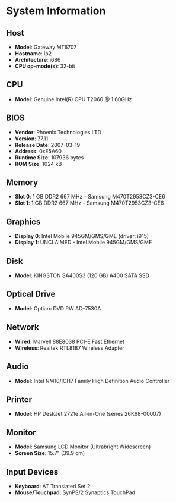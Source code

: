 # System Information

## Host
- **Model**: Gateway MT6707
- **Hostname**: lp2
- **Architecture**: i686
- **CPU op-mode(s)**: 32-bit

## CPU
- **Model**: Genuine Intel(R) CPU T2060 @ 1.60GHz

## BIOS
- **Vendor**: Phoenix Technologies LTD
- **Version**: 77.11
- **Release Date**: 2007-03-19
- **Address**: 0xE5A60
- **Runtime Size**: 107936 bytes
- **ROM Size**: 1024 kB

## Memory
- **Slot 0**: 1 GB DDR2 667 MHz - Samsung M470T2953CZ3-CE6
- **Slot 1**: 1 GB DDR2 667 MHz - Samsung M470T2953CZ3-CE6

## Graphics
- **Display 0**: Intel Mobile 945GM/GMS/GME (driver: i915)
- **Display 1**: UNCLAIMED - Intel Mobile 945GM/GMS/GME

## Disk
- **Model**: KINGSTON SA400S3 (120 GB) A400 SATA SSD

## Optical Drive
- **Model**: Optiarc DVD RW AD-7530A

## Network
- **Wired**: Marvell 88E8038 PCI-E Fast Ethernet
- **Wireless**: Realtek RTL8187 Wireless Adapter

## Audio
- **Model**: Intel NM10/ICH7 Family High Definition Audio Controller

## Printer
- **Model**: HP DeskJet 2721e All-in-One (series 26K68-00007)

## Monitor
- **Model**: Samsung LCD Monitor (Ultrabright Widescreen)
- **Screen Size**: 15.7" (39.9 cm)

## Input Devices
- **Keyboard**: AT Translated Set 2
- **Mouse/Touchpad**: SynPS/2 Synaptics TouchPad

